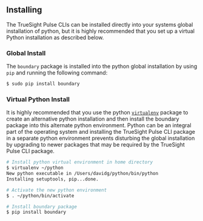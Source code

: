 ## Installing

The TrueSight Pulse CLIs can be installed directly into your systems global installation of python, but it is highly
recommended that you set up a virtual Python installation as described below.

### Global Install
The `boundary` package is installed into the python global installation by using `pip` and running the following command:

```bash
$ sudo pip install boundary
```

### Virtual Python Install

It is highly recommended that you use the python [`virtualenv`](http://docs.python-guide.org/en/latest/dev/virtualenvs/)
package to create an alternative python installation and then install the boundary package into this alternate
python environment. Python can be an integral part of the operating system and installing the TrueSight Pulse CLI package
in a separate python environment prevents disturbing the global installation by upgrading to newer packages that
may be required by the TrueSight Pulse CLI package.

```bash
# Install python virtual environment in home directory
$ virtualenv ~/python 
New python executable in /Users/davidg/python/bin/python
Installing setuptools, pip...done.

# Activate the new python environment
$ . ~/python/bin/activate 

# Install boundary package
$ pip install boundary
```

